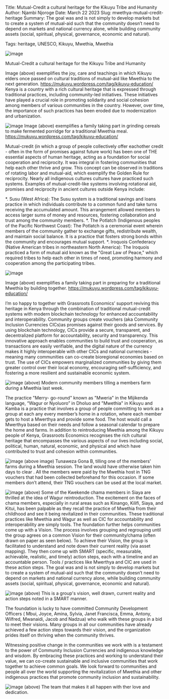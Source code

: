 Title: Mutual-Credit a cultural heritage for the Kikuyu Tribe and Humanity
Author: Njambi Njoroge
Date: March 22 2023
Slug: mwethya-mutual-credit-heritage
Summary:  The goal was and is not simply to develop markets but to create a system of mutual-aid such that the community doesn’t need to depend on markets and national currency alone, while building community assets (social, spiritual, physical, governance, economic and natural).

Tags: heritage, UNESCO, Kikuyu, Mwethia, Mwethia

![image](images/blog/mwethya-mutual-credit-heritage1.webp)


Mutual-Credit a cultural heritage for the Kikuyu Tribe and Humanity

Image (above) exemplifies the joy, care and teachings in which Kikuyu elders once passed on cultural traditions of mutual-aid like Mwethia to the next generation. https://mukuyu.wordpress.com/tag/kikuyu-education/
Kenya is a country with a rich cultural heritage that is expressed through traditional practices, including community-led initiatives. These initiatives have played a crucial role in promoting solidarity and social cohesion among members of various communities in the country. However, over time, the importance of such practices has been eroded due to modernization and urbanization.

![image](images/blog/mwethya-mutual-credit-heritage2.webp)
Image (above) exemplifies a family taking part in grinding cereals to make fermented porridge for a traditional Mwethia meal. https://mukuyu.wordpress.com/tag/kikuyu-education/

Mutual-credit (in which a group of people collectively offer eachother credit - often in the form of promises against future work) has been one of THE essential aspects of human heritage, acting as a foundation for social cooperation and reciprocity. It was integral in fostering communities that help each other thrive and grow. This concept can be observed in traditions of rotating labor and mutual-aid, which exemplify the Golden Rule for reciprocity. Nearly all indigenous cultures cultures have practiced such systems. Examples of mutual-credit-like systems involving rotational aid, promises and reciprocity in ancient cultures outside Kenya include:

*. Susu (West Africa): The Susu system is a traditional savings and loans practice in which individuals contribute to a common fund and take turns receiving the accumulated amount. This arrangement allowed members to access larger sums of money and resources, fostering collaboration and trust among the community members.
*. The Potlatch (Indigenous peoples of the Pacific Northwest Coast): The Potlatch is a ceremonial event wherein members of the community gather to exchange gifts, redistribute wealth, and maintain social balance. It is a practice that fosters strong bonds within the community and encourages mutual support.
*. Iroquois Confederacy (Native American tribes in northeastern North America): The Iroquois practiced a form of mutual aid known as the "Great Law of Peace," which required tribes to help each other in times of need, promoting harmony and cooperation among the participating tribes.

![image](images/blog/mwethya-mutual-credit-heritage3.webp)

Image (above) exemplifies a family taking part in preparing for a traditional Mwethia by building together. https://mukuyu.wordpress.com/tag/kikuyu-education/

I’m so happy to together with Grassroots Economics’ support reviving this heritage in Kenya through the combination of traditional mutual-credit systems with modern blockchain technology for enhanced accountability and interoperability. Community groups create vouchers (aka Community Inclusion Currencies CICs)as promises against their goods and services. By using blockchain technology, CICs provide a secure, transparent, and decentralized platform for accountability, security and transparency. This innovative approach enables communities to build trust and cooperation, as transactions are easily verifiable, and the digital nature of the currency makes it highly interoperable with other CICs and national currencies - meaning many communities can co-create bioregional economies based on trust. The use of CICs empowers marginalized communities by giving them greater control over their local economy, encouraging self-sufficiency, and fostering a more resilient and sustainable economic system.


 ![image](images/blog/mwethya-mutual-credit-heritage4.webp)
(above) Modern community members tilling a members farm during a Mwethia last week.

The practice  "Merry- go-round"  known as "Mweria" in the Mijikenda language, “Wagur or Nyoluoro” in Dholuo and "Mwethia" in Kikuyu and Kamba is a practice that involves a group of people committing to work as a group at each any every member’s home in a rotation, where each member gets to host a Mwerthya and provide some food. The host would call a Mwerthya based on their needs and follow a seasonal calendar to prepare the home and farms.
In addition to reintroducing Mwethia among the Kikuyu people of Kenya, Grassroots Economics recognises the rich cultural heritage that encompasses the various aspects  of our lives including social, political, human, natural, economic, and physical and which have contributed to trust and cohesion within communities.


![image](images/blog/mwethya-mutual-credit-heritage5.webp)
(above image) Tunaweza Gona B, tilling one of  the members' farms during a Mwethia session. The land would have otherwise taken him days to clear . All the members were paid by the Mwethia host in TNG vouchers that had been collected beforehand for this occasion. If some members don’t attend, their TNG vouchers can be used at the local market.


![image](images/blog/mwethya-mutual-credit-heritage6.webp)
(above) Some of the Kwekende chama members in Siaya are thrilled at the idea of Wagur reintroduction. The excitement on the faces of chama members, especially in rural areas such as Kinango, Kilifi, Siaya, and Kitui, has been palpable as they recall the practice of Mwethia from their childhood and see it being revitalized in their communities. 
These traditional practices like Mwethia and Wagur as well as CIC for accountability and interoperability are simply tools. The foundation further helps communities come up with a Vision. The process involves grouping and regrouping until the group agrees on a common Vision for their community/chama (often drawn on paper as seen below). To achieve their Vision, the group is facilitated to understand and note down their current reality (via asset mapping). They then come up with SMART (specific, measurable, achievable, realistic, and timely) action steps, each with a timeline and an accountable person. Tools / practices like Mwerthya and CIC are used in these action steps. The goal was and is not simply to develop markets but to create a system of mutual-aid such that the community doesn’t need to depend on markets and national currency alone, while building community assets (social, spiritual, physical, governance, economic and natural).

 ![image](images/blog/mwethya-mutual-credit-heritage7.webp)
(above) This is a group's vision, well drawn, current reality and action steps noted  in a SMART manner.

The foundation is lucky to have committed Community Development Officers ( Mbui, Joyce, Amina, Sylvia, Janet Francisca, Emma, Antony, Wilfred, Mwanaidi, Jacob and Nadzua)  who walk with these groups in a bid to meet their visions. Many groups in all our communities have already achieved a few action steps towards their vision, and the organization prides itself on thriving when the community thrives.

Witnessing positive change in the communities we work with is a testament to the power of Community Inclusion Currencies and indigenous knowledge and wisdom. By embracing these practices and working to understand their value, we can co-create sustainable and inclusive communities that work together to achieve common goals. We look forward to communities and people all over the world supporting the revitalization of Mwethia and other indigenous practices that promote community inclusion and sustainability.

![image](images/blog/mwethya-mutual-credit-heritage8.webp)
(above) The team that makes it all happen with ther love and dedication.

